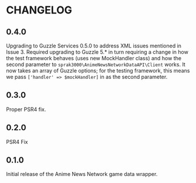 # CHANGELOG

## 0.4.0

Upgrading to Guzzle Services 0.5.0 to address XML issues mentioned in Issue 3. Required upgrading to Guzzle 5.* in turn
requiring a change in how the test framework behaves (uses new MockHandler class) and how the second parameter to 
`sprak3000\AnimeNewsNetworkDataAPI\Client` works. It now takes an array of Guzzle options; for the testing framework,
this means we pass `['handler' => $mockHandler]` in as the second parameter.

## 0.3.0

Proper PSR4 fix. 

## 0.2.0

PSR4 Fix

## 0.1.0

Initial release of the Anime News Network game data wrapper.